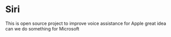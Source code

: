 # Siri
This is open source project to improve voice assistance for Apple
great idea
can we do something for Microsoft
